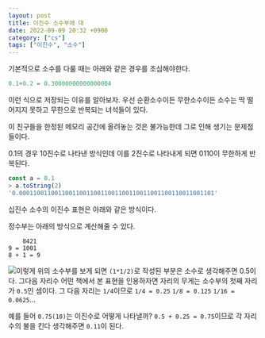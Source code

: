 ```yaml
---
layout: post
title: 이진수 소수부에 대
date: 2022-09-09 20:32 +0900
category: ["cs"]
tags: ["이진수", "소수"]
---
```


기본적으로 소수를 다룰 때는 아래와 같은 경우를 조심해야한다.
```js
0.1+0.2 = 0.30000000000000004
```

이런 식으로 저장되는 이유를 알아보자.
우선 순환소수이든 무한소수이든 소수는 딱 떨어지지 못하고 무한으로 반복되는 녀석들이 있다.


이 친구들을 한정된 메모리 공간에 올려놓는 것은 불가능한데 그로 인해 생기는 문제점들이다.


0.1의 경우 10진수로 나타낸 방식인데 이를 2진수로 나타내게 되면 0110이 무한하게 반복된다.
```js
const a = 0.1
> a.toString(2)
'0.0001100110011001100110011001100110011001100110011001101'
```

십진수 소수의 이진수 표현은 아래와 같은 방식이다.

정수부는 아래의 방식으로 계산해줄 수 있다.
```text
    8421
9 = 1001 
8 + 1 = 9
```

![이렇게](https://user-images.githubusercontent.com/80259925/189383500-2b015f43-253e-48a3-bcd6-52a51ff32d72.png)
위의 소수부를 보게 되면 `(1*1/2)`로 작성된 부분은 소수로 생각해주면 0.5이다.
그다음 자리수 어떤 책에서 본 표현을 인용하자면 자리의 무게는 소수부의 첫째 자리가 `0.5`인 셈이다.
그 다음 자리는 `1/4`이므로 `1/4 = 0.25` `1/8 = 0.125` `1/16 = 0.0625`...

예를 들어 `0.75(10)`는 이진수로 어떻게 나타낼까? `0.5 + 0.25 = 0.75`이므로 각 자리수의 불을 킨다 생각해주면
`0.11`이 된다.

